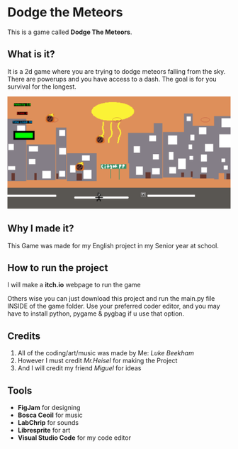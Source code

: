 # Dodge the Meteors 
This is a game called **Dodge The Meteors**.

## What is it?
It is a 2d game where you are trying to dodge meteors falling from the sky. There are powerups and you have access to a dash. The goal is for you survival for the longest.

![alt text](GamePic.png)

## Why I made it?
This Game was made for my English project in my Senior year at school. 

## How to run the project
I will make a **itch.io** webpage to run the game

Others wise you can just download this project and run the main.py file INSIDE of the game folder. Use your preferred coder editor, and you may have to install python, pygame & pygbag if u use that option.

## Credits
1. All of the coding/art/music was made by Me: *Luke Beekham*
2. However I must credit *Mr.Heisel* for making the Project
3. And I will credit my friend *Miguel* for ideas

## Tools
- **FigJam** for designing
- **Bosca Ceoil** for music
- **LabChrip** for sounds
- **Libresprite** for art
- **Visual Studio Code** for my code editor

